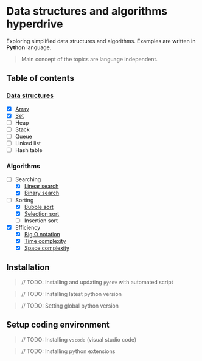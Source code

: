# Data structures and algorithms hyperdrive
Exploring simplified data structures and algorithms. Examples are written in __Python__ language. 

> Main concept of the topics are language independent.

## Table of contents

### [Data structures](data-structures/data-structures.md)
  - [x] [Array](data-structures/array.md)
  - [x] [Set](data-structures/set.md)
  - [ ] Heap
  - [ ] Stack
  - [ ] Queue
  - [ ] Linked list
  - [ ] Hash table
### Algorithms
  - [ ] Searching
    - [x] [Linear search](algorithms/linear-search.md)
    - [x] [Binary search](algorithms/binary-search.md)
  - [ ] Sorting
    - [x] [Bubble sort](algorithms/sorting/bubble-sort.md)
    - [x] [Selection sort](algorithms/sorting/selection-sort.md)
    - [ ] Insertion sort
  - [x] Efficiency
    - [x] [Big O notation](efficiency/big-o-notation.md)
    - [x] [Time complexity](efficiency/time-complexity.md)
    - [x] [Space complexity](efficiency/space-complexity.md)

## Installation
> // TODO: Installing and updating `pyenv` with automated script

> // TODO: Installing latest python version

> // TODO: Setting global python version
  
## Setup coding environment
> // TODO: Installing `vscode` (visual studio code)

> // TODO:  Installing python extensions